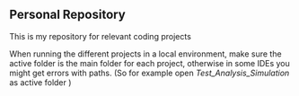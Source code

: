 ## Personal Repository

This is my repository for relevant coding projects

When running the different projects in a local environment, make sure the active folder is the main folder for each 
project, otherwise in some IDEs you might get errors with paths. (So for example open *Test_Analysis_Simulation* as active folder )